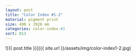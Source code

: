 ```yaml
---
layout: post
title: "Color Index #1-2"
material: pigment print
size: 490 x 2926 mm
categories: color-index-#1
sort: 013
---
```


![{{ post.title }}]({{ site.url }}/assets/img/color-index1-2.jpg)
